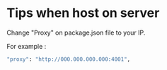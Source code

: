 # Tips when host on server

Change "Proxy" on package.json file to your IP.

For example :

``` bash
"proxy": "http://000.000.000.000:4001",
``` 